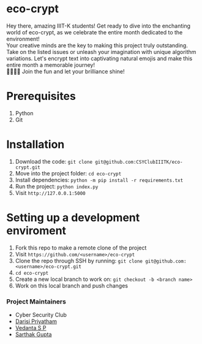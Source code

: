 # eco-crypt

Hey there, amazing IIIT-K students! Get ready to dive into the enchanting world of eco-crypt, as we celebrate the entire month dedicated to the environment! <br>
Your creative minds are the key to making this project truly outstanding. Take on the listed issues or unleash your imagination with unique algorithm variations. Let's encrypt text into captivating natural emojis and make this entire month a memorable journey! <br>
🌴🌲🌳🌵 Join the fun and let your brilliance shine!

# Prerequisites
1. Python
1. Git

# Installation
1. Download the code: `git clone git@github.com:CSYClubIIITK/eco-crypt.git`
1. Move into the project folder: `cd eco-crypt`
1. Install dependencies: `python -m pip install -r requirements.txt`
1. Run the project: `python index.py`
1. Visit `http://127.0.0.1:5000`

# Setting up a development enviroment
1. Fork this repo to make a remote clone of the project
1. Visit `https://github.com/<username>/eco-crypt`
1. Clone the repo through SSH by running: `git clone git@github.com:<username>/eco-crypt.git`
1. `cd eco-crypt`
1. Create a new local branch to work on: `git checkout -b <branch name>`
1. Work on this local branch and push changes

### Project Maintainers
- Cyber Security Club
- [Darisi Priyatham](https://github.com/DPRIYATHAM)
- [Vedanta S P](https://github.com/unworld11)
- [Sarthak Gupta](https://github.com/sarthakg043)
